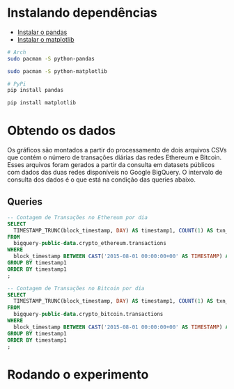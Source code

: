 # Instalando dependências
- [Instalar o pandas](https://pandas.pydata.org/docs/getting_started/install.html)
- [Instalar o matplotlib](https://matplotlib.org/stable/users/installing/index.html)
```bash
# Arch
sudo pacman -S python-pandas

sudo pacman -S python-matplotlib

# PyPi
pip install pandas

pip install matplotlib
```

# Obtendo os dados
Os gráficos são montados a partir do processamento de dois arquivos CSVs que contém o número de transações diárias das redes Ethereum e Bitcoin.
Esses arquivos foram gerados a partir da consulta em datasets públicos com dados das duas redes disponíveis no Google BigQuery.
O intervalo de consulta dos dados é o que está na condição das queries abaixo.

## Queries
```sql
-- Contagem de Transações no Ethereum por dia
SELECT
  TIMESTAMP_TRUNC(block_timestamp, DAY) AS timestamp1, COUNT(1) AS txn_count
FROM
  bigquery-public-data.crypto_ethereum.transactions
WHERE
  block_timestamp BETWEEN CAST('2015-08-01 00:00:00+00' AS TIMESTAMP) AND CAST('2023-11-23 18:00:00+00' AS TIMESTAMP)
GROUP BY timestamp1
ORDER BY timestamp1
; 

-- Contagem de Transações no Bitcoin por dia
SELECT
  TIMESTAMP_TRUNC(block_timestamp, DAY) AS timestamp1, COUNT(1) AS txn_count
FROM
  bigquery-public-data.crypto_bitcoin.transactions
WHERE
  block_timestamp BETWEEN CAST('2015-08-01 00:00:00+00' AS TIMESTAMP) AND CAST('2023-11-23 18:00:00+00' AS TIMESTAMP)
GROUP BY timestamp1
ORDER BY timestamp1
;
```

# Rodando o experimento

